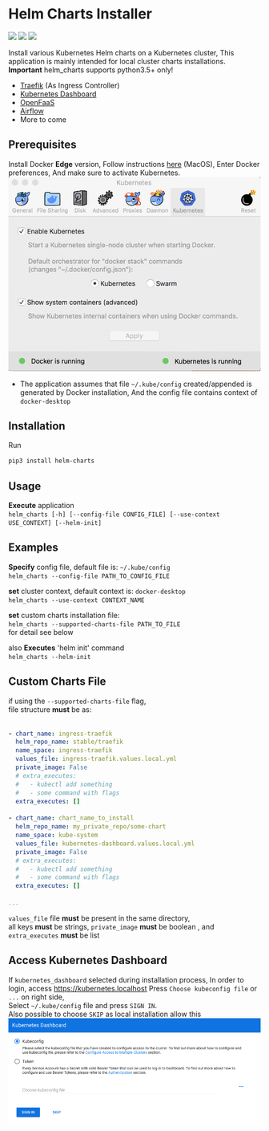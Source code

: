 Helm Charts Installer
=====================
[![](https://img.shields.io/pypi/v/helm-charts.svg)](https://pypi.org/project/helm-charts/)
[![](https://img.shields.io/pypi/l/helm-charts.svg?colorB=blue)](https://pypi.org/project/helm-charts/)
[![](https://img.shields.io/pypi/pyversions/helm-charts.svg)](https://pypi.org/project/helm-charts/)

Install various Kubernetes Helm charts on a Kubernetes cluster,
This application is mainly intended for local cluster charts installations.     
**Important** helm_charts supports python3.5+ only!

- [Traefik](https://traefik.io/) (As Ingress Controller)
- [Kubernetes Dashboard](https://kubernetes.io/docs/tasks/access-application-cluster/web-ui-dashboard/)
- [OpenFaaS](https://www.openfaas.com/)
- [Airflow](https://airflow.apache.org/)
- More to come

Prerequisites
-------------

Install Docker **Edge** version,
Follow instructions [here](https://store.docker.com/editions/community/docker-ce-desktop-mac) (MacOS), 
Enter Docker preferences, And make sure to activate Kubernetes.
![](docs/docker_kubernetes.png)

* The application assumes that file `~/.kube/config` created/appended is generated by Docker installation,
  And the config file contains context of `docker-desktop`

Installation
------------


Run
```bash
pip3 install helm-charts
```

Usage
-----
**Execute** application   
`helm_charts [-h] [--config-file CONFIG_FILE] [--use-context USE_CONTEXT] [--helm-init]`

Examples
--------

**Specify** config file, default file is: `~/.kube/config`  
`helm_charts --config-file PATH_TO_CONFIG_FILE`

**set** cluster context, default context is: `docker-desktop`  
`helm_charts --use-context CONTEXT_NAME`

**set** custom charts installation file:  
`helm_charts --supported-charts-file PATH_TO_FILE`  
for detail see below

also **Executes** 'helm init' command  
`helm_charts --helm-init`

Custom Charts File
------------------
if using the `--supported-charts-file` flag,  
file structure **must** be as:
```yaml

- chart_name: ingress-traefik
  helm_repo_name: stable/traefik
  name_space: ingress-traefik
  values_file: ingress-traefik.values.local.yml
  private_image: False
  # extra_executes:
  #   - kubectl add something
  #   - some command with flags
  extra_executes: []

- chart_name: chart_name_to_install
  helm_repo_name: my_private_repo/some-chart
  name_space: kube-system
  values_file: kubernetes-dashboard.values.local.yml
  private_image: False
  # extra_executes:
  #   - kubectl add something
  #   - some command with flags
  extra_executes: []

...
```
`values_file` file **must** be present in the same directory,  
all keys **must** be strings, `private_image` **must** be boolean 
, and `extra_executes` **must** be list

Access Kubernetes Dashboard
---------------------------

If `kubernetes_dashboard` selected during installation process,
In order to login, access https://kubernetes.localhost
Press `Choose kubeconfig file` or `...` on right side,  
Select `~/.kube/config` file and press `SIGN IN`.  
Also possible to choose `SKIP` as local installation allow this
![](docs/kubernetes_dashboard.png)
